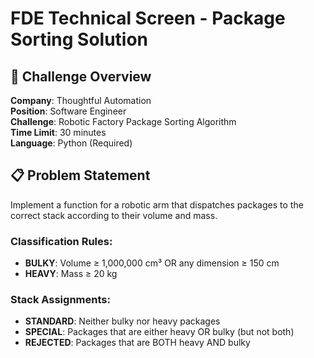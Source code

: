 # FDE Technical Screen - Package Sorting Solution

## 🎯 **Challenge Overview**

**Company**: Thoughtful Automation  
**Position**: Software Engineer  
**Challenge**: Robotic Factory Package Sorting Algorithm  
**Time Limit**: 30 minutes  
**Language**: Python (Required)  

## 📋 **Problem Statement**

Implement a function for a robotic arm that dispatches packages to the correct stack according to their volume and mass.

### **Classification Rules:**
- **BULKY**: Volume ≥ 1,000,000 cm³ OR any dimension ≥ 150 cm
- **HEAVY**: Mass ≥ 20 kg

### **Stack Assignments:**
- **STANDARD**: Neither bulky nor heavy packages
- **SPECIAL**: Packages that are either heavy OR bulky (but not both)
- **REJECTED**: Packages that are BOTH heavy AND bulky
